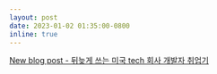 ```yaml
---
layout: post
date: 2023-01-02 01:35:00-0800
inline: true
---
```


<a href="https://seyoungnam.github.io/blog/2023/employed/">New blog post - 뒤늦게 쓰는 미국 tech 회사 개발자 취업기</a>
